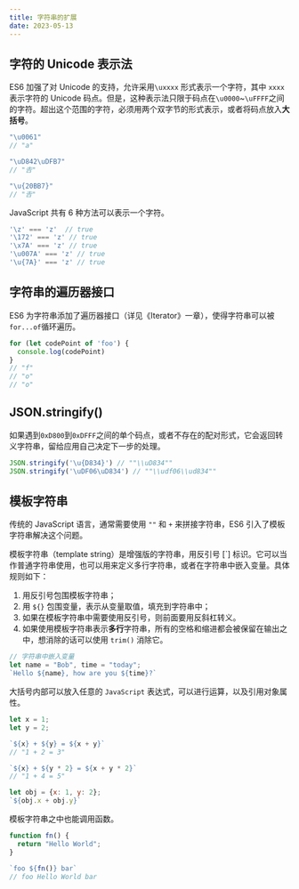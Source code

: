 ```yaml
---
title: 字符串的扩展
date: 2023-05-13
---
```


## 字符的 Unicode 表示法

ES6 加强了对 Unicode 的支持，允许采用`\uxxxx` 形式表示一个字符，其中 `xxxx` 表示字符的 Unicode 码点。但是，这种表示法只限于码点在`\u0000`~`\uFFFF`之间的字符。超出这个范围的字符，必须用两个双字节的形式表示，或者将码点放入**大括号**。

```javascript
"\u0061"
// "a"

"\uD842\uDFB7"
// "𠮷"

"\u{20BB7}"
// "𠮷"
```

JavaScript 共有 6 种方法可以表示一个字符。

```javascript
'\z' === 'z'  // true
'\172' === 'z' // true
'\x7A' === 'z' // true
'\u007A' === 'z' // true
'\u{7A}' === 'z' // true
```

## 字符串的遍历器接口

ES6 为字符串添加了遍历器接口（详见《Iterator》一章），使得字符串可以被`for...of`循环遍历。

```javascript
for (let codePoint of 'foo') {
  console.log(codePoint)
}
// "f"
// "o"
// "o"
```

## JSON.stringify()

如果遇到`0xD800`到`0xDFFF`之间的单个码点，或者不存在的配对形式，它会返回转义字符串，留给应用自己决定下一步的处理。

```javascript
JSON.stringify('\u{D834}') // ""\\uD834""
JSON.stringify('\uDF06\uD834') // ""\\udf06\\ud834""
```

## 模板字符串

传统的 JavaScript 语言，通常需要使用 `""` 和 `+` 来拼接字符串，ES6 引入了模板字符串解决这个问题。

模板字符串（template string）是增强版的字符串，用反引号  [`] 标识。它可以当作普通字符串使用，也可以用来定义多行字符串，或者在字符串中嵌入变量。具体规则如下：

1. 用反引号包围模板字符串；
2. 用 `${}` 包围变量，表示从变量取值，填充到字符串中；
3. 如果在模板字符串中需要使用反引号，则前面要用反斜杠转义。
4. 如果使用模板字符串表示**多行**字符串，所有的空格和缩进都会被保留在输出之中，想消除的话可以使用 `trim()` 消除它。

```javascript
// 字符串中嵌入变量
let name = "Bob", time = "today";
`Hello ${name}, how are you ${time}?`
```

大括号内部可以放入任意的 `JavaScript` 表达式，可以进行运算，以及引用对象属性。

```javascript
let x = 1;
let y = 2;

`${x} + ${y} = ${x + y}`
// "1 + 2 = 3"

`${x} + ${y * 2} = ${x + y * 2}`
// "1 + 4 = 5"

let obj = {x: 1, y: 2};
`${obj.x + obj.y}`
```

模板字符串之中也能调用函数。

```javascript
function fn() {
  return "Hello World";
}

`foo ${fn()} bar`
// foo Hello World bar
```













